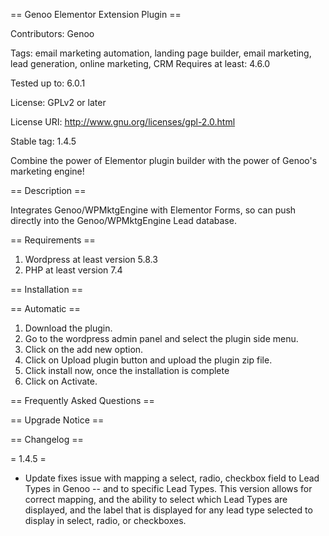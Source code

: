 == Genoo Elementor Extension Plugin ==

Contributors: Genoo 

Tags: email marketing automation, landing page builder, email marketing, lead generation, online marketing, CRM Requires at least: 4.6.0 

Tested up to: 6.0.1 

License: GPLv2 or later 

License URI: http://www.gnu.org/licenses/gpl-2.0.html 

Stable tag: 1.4.5


Combine the power of Elementor plugin builder with the power of Genoo's marketing engine!

== Description == 

Integrates Genoo/WPMktgEngine with Elementor Forms, so can push directly into the Genoo/WPMktgEngine Lead database.

== Requirements ==
1. Wordpress at least version 5.8.3
2. PHP at least version 7.4

== Installation ==

== Automatic ==
1. Download the plugin. 
2. Go to the wordpress admin panel and select the plugin side menu.
3. Click on the add new option.
4. Click on Upload plugin button and upload the plugin zip file.
5. Click install now, once the installation is complete
6. Click on Activate.


== Frequently Asked Questions ==

== Upgrade Notice ==

== Changelog ==

= 1.4.5 =

* Update fixes issue with mapping a select, radio, checkbox field to Lead Types in Genoo -- and to specific Lead   Types. This version allows for correct mapping, and the ability to select which Lead Types are displayed, and the label that is displayed for any lead type selected to display in select, radio, or checkboxes.